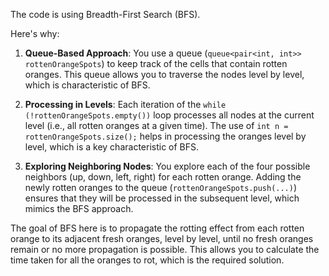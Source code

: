 The code is using Breadth-First Search (BFS).

Here's why:

1. **Queue-Based Approach**: You use a queue (`queue<pair<int, int>> rottenOrangeSpots`) to keep track of the cells that contain rotten oranges. This queue allows you to traverse the nodes level by level, which is characteristic of BFS.
  
2. **Processing in Levels**: Each iteration of the `while (!rottenOrangeSpots.empty())` loop processes all nodes at the current level (i.e., all rotten oranges at a given time). The use of `int n = rottenOrangeSpots.size();` helps in processing the oranges level by level, which is a key characteristic of BFS.

3. **Exploring Neighboring Nodes**: You explore each of the four possible neighbors (up, down, left, right) for each rotten orange. Adding the newly rotten oranges to the queue (`rottenOrangeSpots.push(...)`) ensures that they will be processed in the subsequent level, which mimics the BFS approach.

The goal of BFS here is to propagate the rotting effect from each rotten orange to its adjacent fresh oranges, level by level, until no fresh oranges remain or no more propagation is possible. This allows you to calculate the time taken for all the oranges to rot, which is the required solution.